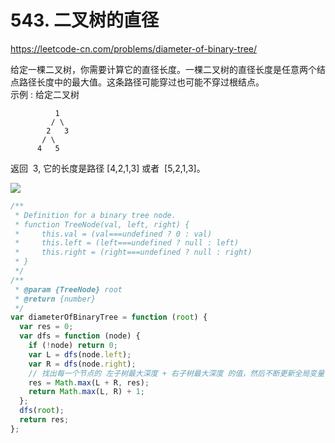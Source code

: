 # 543. 二叉树的直径

https://leetcode-cn.com/problems/diameter-of-binary-tree/

给定一棵二叉树，你需要计算它的直径长度。一棵二叉树的直径长度是任意两个结点路径长度中的最大值。这条路径可能穿过也可能不穿过根结点。  
示例 :
给定二叉树

```
          1
         / \
        2   3
       / \
      4   5
```

返回  3, 它的长度是路径 [4,2,1,3] 或者  [5,2,1,3]。

![](https://pic.leetcode-cn.com/1621740243-LSOaVf-src=http___images.xiaozhuanlan.com_photo_2019_aac0e1692d3c9810c6f4a91863598320.gif&refer=http___images.xiaozhuanlan.gif)
```js
/**
 * Definition for a binary tree node.
 * function TreeNode(val, left, right) {
 *     this.val = (val===undefined ? 0 : val)
 *     this.left = (left===undefined ? null : left)
 *     this.right = (right===undefined ? null : right)
 * }
 */
/**
 * @param {TreeNode} root
 * @return {number}
 */
var diameterOfBinaryTree = function (root) {
  var res = 0;
  var dfs = function (node) {
    if (!node) return 0;
    var L = dfs(node.left);
    var R = dfs(node.right);
    // 找出每一个节点的 左子树最大深度 + 右子树最大深度 的值，然后不断更新全局变量 res 即可
    res = Math.max(L + R, res);
    return Math.max(L, R) + 1;
  };
  dfs(root);
  return res;
};
```
